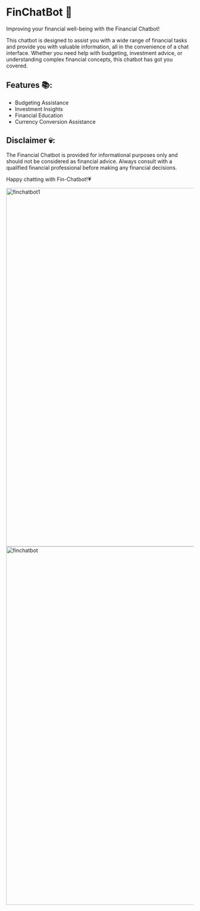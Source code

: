 # FinChatBot 🤖 
Improving your financial well-being with the Financial Chatbot!

This chatbot is designed to assist you with a wide range of financial tasks and provide you with valuable information, all in the convenience of a chat interface. Whether you need help with budgeting, investment advice, or understanding complex financial concepts, this chatbot has got you covered.

## Features 📚:
- Budgeting Assistance
- Investment Insights
- Financial Education
- Currency Conversion Assistance

## Disclaimer 💀:

The Financial Chatbot is provided for informational purposes only and should not be considered as financial advice. Always consult with a qualified financial professional before making any financial decisions.

Happy chatting with Fin-Chatbot!💗

<img width="960" alt="finchatbot1" src="https://github.com/urvimehta20/FinChatBot/assets/80567458/b5fbaeae-21ef-478a-89b5-13f1b15f9708">
<img width="960" alt="finchatbot" src="https://github.com/urvimehta20/FinChatBot/assets/80567458/13d90036-5833-44f3-930d-e6785abdabc5">
